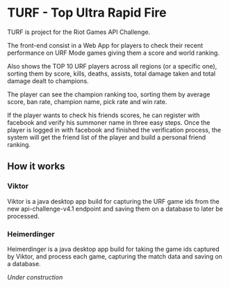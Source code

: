 # TURF - Top Ultra Rapid Fire
TURF is project for the Riot Games API Challenge.

The front-end consist in a Web App for players to check their recent performance on URF Mode games giving them a score and world ranking.

Also shows the TOP 10 URF players across all regions (or a specific one), sorting them by score, kills, deaths, assists, total damage taken and total damage dealt to champions.

The player can see the champion ranking too, sorting them by average score, ban rate, champion name, pick rate and win rate.

If the player wants to check his friends scores, he can register with facebook and verify his summoner name in three easy steps. Once the player is logged in with facebook and finished the verification process, the system will get the friend list of the player and build a personal friend ranking.

## How it works
### Viktor
Viktor is a java desktop app build for capturing the URF game ids from the new api-challenge-v4.1 endpoint and saving them on a database to later be processed.

### Heimerdinger
Heimerdinger is a java desktop app build for taking the game ids captured by Viktor, and process each game, capturing the match data and saving on a database.

_Under construction_
